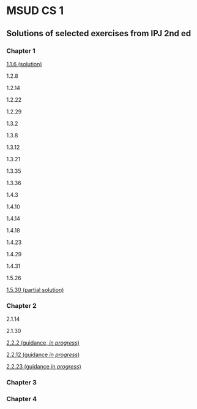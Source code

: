 # MSUD CS 1
## Solutions of selected exercises from IPJ 2nd ed
### Chapter 1
[1.1.6 (solution)](homework-solutions/usethree)

1.2.8

1.2.14

1.2.22

1.2.29

1.3.2

1.3.8

1.3.12

1.3.21

1.3.35

1.3.36

1.4.3

1.4.10

1.4.14

1.4.18

1.4.23

1.4.29

1.4.31

1.5.26

[1.5.30 (partial solution)](homework-solutions/histogram)


### Chapter 2
2.1.14

2.1.30

[2.2.2 (guidance, _in progress_)](homework-solutions/hyperbolic-lib)

[2.2.12 (guidance _in progress_)](homework-solutions/matrix-lib)

[2.2.23 (guidance _in progress_)](homework-solutions/integer-lib)


### Chapter 3

### Chapter 4


